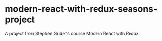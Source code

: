 # modern-react-with-redux-seasons-project
A project from Stephen Grider's course Modern React with Redux

